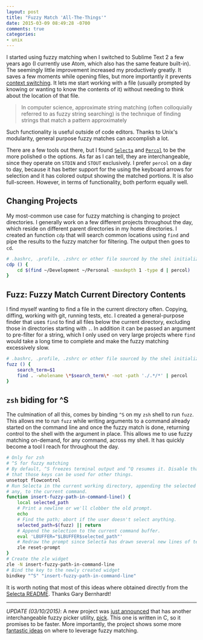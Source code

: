 ```yaml
---
layout: post
title: "Fuzzy Match 'All-The-Things'"
date: 2015-03-09 08:49:28 -0700
comments: true
categories:
- unix
---
```


I started using fuzzy matching when I switched to Sublime Text 2 a few years ago (I currently use Atom, which also has the same feature built-in). The seemingly little improvement increased my productively greatly. It saves a few moments while opening files, but more importantly it prevents [context switching][1]. It lets me start working with a file (usually prompted by knowing or wanting to know the contents of it) without needing to think about the location of that file.

> In computer science, approximate string matching (often colloquially referred to as fuzzy string searching) is the technique of finding strings that match a pattern approximately

Such functionality is useful outside of code editors. Thanks to Unix's modularity, general purpose fuzzy matches can accomplish a lot.

There are a few tools out there, but I found [`Selecta`][2] and [`Percol`][3] to be the more polished o the options. As far as I can tell, they are interchangeable, since they operate on `STDIN` and `STOUT` exclusively. I prefer `percol` on a day to day, because it has better support for the using the keyboard arrows for selection and it has colored output showing the matched portions. It is also full-screen. However, in terms of functionality, both perform equally well.

## Changing Projects

My most-common use case for fuzzy matching is changing to project directories. I generally work on a few different projects throughout the day, which reside on different parent directories in my home directories. I created an function `cdp` that will search common locations using `find` and pipe the results to the fuzzy matcher for filtering. The output then goes to `cd`.

``` bash
# .bashrc, .profile, .zshrc or other file sourced by the shel initialization
cdp () {
	cd $(find ~/Development ~/Personal -maxdepth 1 -type d | percol)
}
```

## Fuzz: Fuzzy Match Current Directory Contents

I find myself wanting to find a file in the current directory often. Copying, diffing, working with git, running tests, etc. I created a general-purpose finder that uses `find` to find all files below the current directory, excluding those in directories starting with `.`. In addition it can be passed an argument to pre-filter for a string, which I only used on very large projects where `find` would take a long time to complete and make the fuzzy matching excessively slow.

``` bash
# .bashrc, .profile, .zshrc or other file sourced by the shel initialization
fuzz () {
	search_term=$1
	find . -wholename \*$search_term\* -not -path './.*/*' | percol
}
```

## `zsh` biding for ^S

The culmination of all this, comes by binding `^S` on my `zsh` shell to run `fuzz`. This allows me to run `fuzz` while writing arguments to a command already started on the command line and once the fuzzy match is done, returning control to the shell with the argument in place. This allows me to use fuzzy matching on-demand, for any command, across my shell. It has quickly become a tool I reach for throughout the day.

```bash
# Only for zsh
# ^S for fuzzy matching
# By default, ^S freezes terminal output and ^Q resumes it. Disable that so
# that those keys can be used for other things.
unsetopt flowcontrol
# Run Selecta in the current working directory, appending the selected path, if
# any, to the current command.
function insert-fuzzy-path-in-command-line() {
    local selected_path
    # Print a newline or we'll clobber the old prompt.
    echo
    # Find the path; abort if the user doesn't select anything.
    selected_path=$(fuzz) || return
    # Append the selection to the current command buffer.
    eval 'LBUFFER="$LBUFFER$selected_path"'
    # Redraw the prompt since Selecta has drawn several new lines of text.
    zle reset-prompt
}
# Create the zle widget
zle -N insert-fuzzy-path-in-command-line
# Bind the key to the newly created widget
bindkey "^S" "insert-fuzzy-path-in-command-line"
```

It is worth noting that most of this ideas where obtained directly from the [Selecta README][2]. Thanks Gary Bernhardt!

---

*UPDATE (03/10/2015)*: A new project was [just announced][4] that has another interchangeable fuzzy picker utility, [pick][4]. This one is written in C, so it promises to be faster. More importantly, the project shows some more [fantastic ideas][5] on where to leverage fuzzy matching.

[1]: http://www.joelonsoftware.com/articles/fog0000000022.html
[2]: https://github.com/garybernhardt/selecta
[3]: https://github.com/mooz/percol
[4]: https://robots.thoughtbot.com/announcing-pick
[5]: https://github.com/thoughtbot/pick
